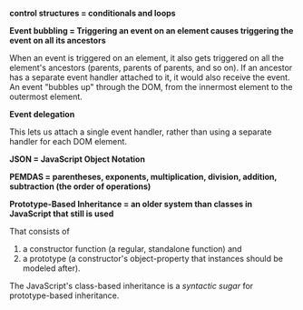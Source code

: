 **control structures = conditionals and loops**

**Event bubbling = Triggering an event on an element causes triggering the event on all its ancestors**

When an event is triggered on an element, 
it also gets triggered on all the element's ancestors (parents, parents of parents, and so on).
If an ancestor has a separate event handler attached to it, it would also receive the event.
An event "bubbles up" through the DOM, from the innermost element to the outermost element.

**Event delegation**

This lets us attach a single event handler, rather than using a separate handler for each DOM element.

**JSON = JavaScript Object Notation**

**PEMDAS = parentheses, exponents, multiplication, division, addition, subtraction (the order of operations)**

**Prototype-Based Inheritance = an older system than classes in JavaScript that still is used**

That consists of 
1) a constructor function (a regular, standalone function) and
2) a prototype (a constructor's object-property that instances should be modeled after).

The JavaScript's class-based inheritance is a *syntactic sugar* for prototype-based inheritance.
